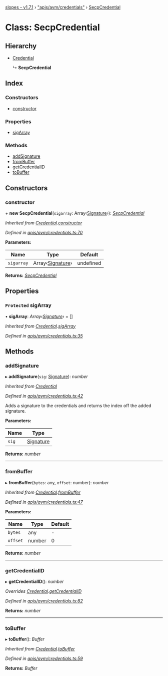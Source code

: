 [slopes - v1.7.1](../README.md) › ["apis/avm/credentials"](../modules/_apis_avm_credentials_.md) › [SecpCredential](_apis_avm_credentials_.secpcredential.md)

# Class: SecpCredential

## Hierarchy

* [Credential](_apis_avm_credentials_.credential.md)

  ↳ **SecpCredential**

## Index

### Constructors

* [constructor](_apis_avm_credentials_.secpcredential.md#constructor)

### Properties

* [sigArray](_apis_avm_credentials_.secpcredential.md#protected-sigarray)

### Methods

* [addSignature](_apis_avm_credentials_.secpcredential.md#addsignature)
* [fromBuffer](_apis_avm_credentials_.secpcredential.md#frombuffer)
* [getCredentialID](_apis_avm_credentials_.secpcredential.md#getcredentialid)
* [toBuffer](_apis_avm_credentials_.secpcredential.md#tobuffer)

## Constructors

###  constructor

\+ **new SecpCredential**(`sigarray`: Array‹[Signature](_apis_avm_types_.signature.md)›): *[SecpCredential](_apis_avm_credentials_.secpcredential.md)*

*Inherited from [Credential](_apis_avm_credentials_.credential.md).[constructor](_apis_avm_credentials_.credential.md#constructor)*

*Defined in [apis/avm/credentials.ts:70](https://github.com/ava-labs/slopes/blob/0d1acbd/src/apis/avm/credentials.ts#L70)*

**Parameters:**

Name | Type | Default |
------ | ------ | ------ |
`sigarray` | Array‹[Signature](_apis_avm_types_.signature.md)› |  undefined |

**Returns:** *[SecpCredential](_apis_avm_credentials_.secpcredential.md)*

## Properties

### `Protected` sigArray

• **sigArray**: *Array‹[Signature](_apis_avm_types_.signature.md)›* =  []

*Inherited from [Credential](_apis_avm_credentials_.credential.md).[sigArray](_apis_avm_credentials_.credential.md#protected-sigarray)*

*Defined in [apis/avm/credentials.ts:35](https://github.com/ava-labs/slopes/blob/0d1acbd/src/apis/avm/credentials.ts#L35)*

## Methods

###  addSignature

▸ **addSignature**(`sig`: [Signature](_apis_avm_types_.signature.md)): *number*

*Inherited from [Credential](_apis_avm_credentials_.credential.md)*

*Defined in [apis/avm/credentials.ts:42](https://github.com/ava-labs/slopes/blob/0d1acbd/src/apis/avm/credentials.ts#L42)*

Adds a signature to the credentials and returns the index off the added signature.

**Parameters:**

Name | Type |
------ | ------ |
`sig` | [Signature](_apis_avm_types_.signature.md) |

**Returns:** *number*

___

###  fromBuffer

▸ **fromBuffer**(`bytes`: any, `offset`: number): *number*

*Inherited from [Credential](_apis_avm_credentials_.credential.md).[fromBuffer](_apis_avm_credentials_.credential.md#frombuffer)*

*Defined in [apis/avm/credentials.ts:47](https://github.com/ava-labs/slopes/blob/0d1acbd/src/apis/avm/credentials.ts#L47)*

**Parameters:**

Name | Type | Default |
------ | ------ | ------ |
`bytes` | any | - |
`offset` | number | 0 |

**Returns:** *number*

___

###  getCredentialID

▸ **getCredentialID**(): *number*

*Overrides [Credential](_apis_avm_credentials_.credential.md).[getCredentialID](_apis_avm_credentials_.credential.md#abstract-getcredentialid)*

*Defined in [apis/avm/credentials.ts:82](https://github.com/ava-labs/slopes/blob/0d1acbd/src/apis/avm/credentials.ts#L82)*

**Returns:** *number*

___

###  toBuffer

▸ **toBuffer**(): *Buffer*

*Inherited from [Credential](_apis_avm_credentials_.credential.md).[toBuffer](_apis_avm_credentials_.credential.md#tobuffer)*

*Defined in [apis/avm/credentials.ts:59](https://github.com/ava-labs/slopes/blob/0d1acbd/src/apis/avm/credentials.ts#L59)*

**Returns:** *Buffer*
